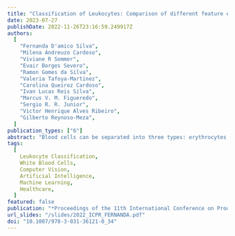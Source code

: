 ```yaml
---
title: "Classification of Leukocytes: Comparison of different feature extraction and machine learning approaches"
date: 2023-07-27
publishDate: 2022-11-26T23:16:59.249917Z
authors:
  [
    "Fernanda D'amico Silva",
    "Milena Andreuzo Cardoso",
    "Viviane R Sommer",
    "Evair Borges Severo",
    "Ramon Gomes da Silva",
    "Valeria Tafoya-Martinez",
    "Carolina Queiroz Cardoso",
    "Ivan Lucas Reis Silva",
    "Marcus V. M. Figueredo",
    "Sergio R. R. Junior",
    "Victor Henrique Alves Ribeiro",
    "Gilberto Reynoso-Meza",
  ]
publication_types: ["6"]
abstract: "Blood cells can be separated into three types: erythrocytes, leukocytes and platelets, and to evaluate the health of a patient, a Complete Blood Count (CBC) is necessary. CBC is amongst the most performed tests worldwide, and when evaluated manually by physicians is time-consuming and susceptible to errors. Recently there have been efforts in the scientific community to automate the evaluation of CBC. Automating CBC analysis is beneficial to laboratories worldwide and to patients, which obtain a faster and more reliable result. One of the challenges in automating CBC is the classification of leukocytes or White Blood Cells (WBC). These cells are part of the immune system and are responsible for protecting the body against infections. The most common types of WBC are: neutrophils, eosinophils, monocytes and lymphocytes. The four types of WBC have similarities, and most techniques have difficulties classifying them into the four types. There are several techniques in literature tackling this issue. Some consist of feature extraction of the cells in the images, followed by an expert system. Also, there are techniques consisting of feature extraction followed by applying classical techniques from Machine Learning (ML). More recently, there have been applications of artificial neural networks to solve this problem. In neural networks, the features are extracted automatically by the network and its layers and then proceed to classification. This paper's objective is to compare different techniques to improve the reliability and reduce the time spent evaluating CBC. This objective will be accomplished by testing two feature extraction techniques and then using ML techniques to classify the features into the four types of leukocytes. The methods for feature extraction tested in this paper are Histogram of Oriented Gradients (HOG) and Local Binary Patterns (LBP). The ML techniques tested will be Support Vector Machine (SVM), eXtreme Gradient Boosting (XGBoost), and a convolutional neural network (CNN). The main goal of this paper is to enable the proposal of new techniques and products to support laboratories, physicians, and patients."
tags:
  [
    Leukocyte Classification,
    White Blood Cells,
    Computer Vision,
    Artificial Intelligence,
    Machine Learning,
    Healthcare,
  ]
featured: false
publication: "*Proceedings of the 11th International Conference on Production Research – Americas*"
url_slides: "/slides/2022_ICPR_FERNANDA.pdf"
doi: "10.1007/978-3-031-36121-0_34"
---
```

